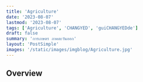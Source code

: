 ```yaml
---
title: 'Agriculture'
date: '2023-08-07'
lastmod: '2023-08-07'
tags: ['Agriculture', 'CHANGYED', 'guiCHANGYEDde']
draft: false
summary: 'การเกษตร ภาคตะวันออก'
layout: 'PostSimple'
images: '/static/images/imgblog/Agriculture.jpg'
---
```


## Overview

